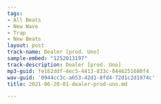```yaml
---
tags:
- All Beats
- New Wave
- Trap
- New Beats
layout: post
track-name: Dealer [prod. Uno]
sample-embed: "1252013197"
track-description: Dealer [prod. Uno]
mp3-guid: fe162ddf-4ec5-4413-833c-0446251680f4
wav-guid: '0944cc3c-a653-42d1-8fd4-72d1c2d1974c'
title: 2021-06-20-01-dealer-prod-uno.md

---
```

